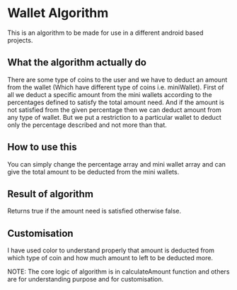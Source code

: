 # Wallet Algorithm

This is an algorithm to be made for use in a different android based projects.

## What the algorithm actually do
There are some type of coins to the user and we have to deduct an amount from the wallet (Which have different type of coins i.e. miniWallet).
First of all we deduct a specific amount from the mini wallets according to the percentages defined to satisfy the total amount need.
And if the amount is not satisfied from the given percentage then we can deduct amount from any type of wallet.
But we put a restriction to a particular wallet to deduct only the percentage described and not more than that.

## How to use this
You can simply change the percentage array and mini wallet array and can give the total amount to be deducted from the mini wallets.

## Result of algorithm
Returns true if the amount need is satisfied otherwise false.

## Customisation
I have used color to understand properly that amount is deducted from which type of coin and how much amount to left to be deducted more.

NOTE: The core logic of algorithm is in calculateAmount function and others are for understanding purpose and for customisation.
